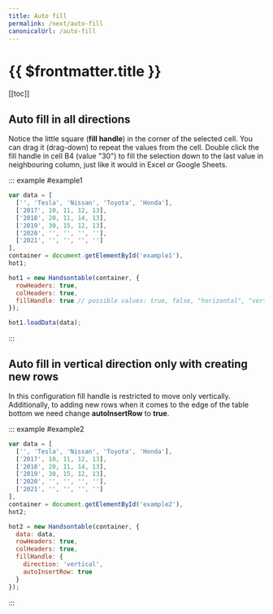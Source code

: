 ```yaml
---
title: Auto fill
permalink: /next/auto-fill
canonicalUrl: /auto-fill
---
```


# {{ $frontmatter.title }}

[[toc]]

## Auto fill in all directions

Notice the little square (**fill handle**) in the corner of the selected cell. You can drag it (drag-down) to repeat the values from the cell. Double click the fill handle in cell B4 (value "30") to fill the selection down to the last value in neighbouring column, just like it would in Excel or Google Sheets.

::: example #example1
```js
var data = [
  ['', 'Tesla', 'Nissan', 'Toyota', 'Honda'],
  ['2017', 10, 11, 12, 13],
  ['2018', 20, 11, 14, 13],
  ['2019', 30, 15, 12, 13],
  ['2020', '', '', '', ''],
  ['2021', '', '', '', '']
],
container = document.getElementById('example1'),
hot1;

hot1 = new Handsontable(container, {
  rowHeaders: true,
  colHeaders: true,
  fillHandle: true // possible values: true, false, "horizontal", "vertical"
});

hot1.loadData(data);
```
:::

## Auto fill in vertical direction only with creating new rows

In this configuration fill handle is restricted to move only vertically. Additionally, to adding new rows when it comes to the edge of the table bottom we need change **autoInsertRow** to **true**.

::: example #example2
```js
var data = [
  ['', 'Tesla', 'Nissan', 'Toyota', 'Honda'],
  ['2017', 10, 11, 12, 13],
  ['2018', 20, 11, 14, 13],
  ['2019', 30, 15, 12, 13],
  ['2020', '', '', '', ''],
  ['2021', '', '', '', '']
],
container = document.getElementById('example2'),
hot2;

hot2 = new Handsontable(container, {
  data: data,
  rowHeaders: true,
  colHeaders: true,
  fillHandle: {
    direction: 'vertical',
    autoInsertRow: true
  }
});
```
:::
